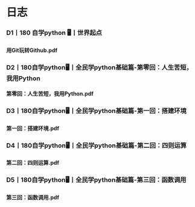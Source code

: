 日志
===
### D1丨180 自学python 🖥丨世界起点
#### 用Git玩转Github.pdf
### D2丨180自学python🖥丨全民学python基础篇-第零回：人生苦短，我用Python
#### 第零回：人生苦短，我用Python.pdf
### D3丨180自学python🖥丨全民学python基础篇-第一回：搭建环境
#### 第一回：搭建环境.pdf
### D4丨180自学python🖥丨全民学python基础篇-第二回：四则运算
#### 第二回：四则运算.pdf
### D5丨180自学python🖥丨全民学python基础篇-第三回：函数调用
#### 第三回：函数调用.pdf
